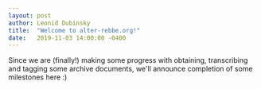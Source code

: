 ```yaml
---
layout: post
author: Leonid Dubinsky
title:  "Welcome to alter-rebbe.org!"
date:   2019-11-03 14:00:00 -0400
---
```


Since we are (finally!) making some progress with obtaining, transcribing and tagging
some archive documents, we'll announce completion of some milestones here :)
